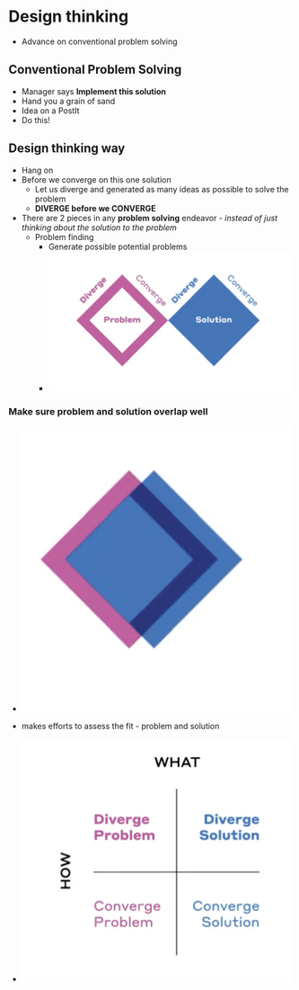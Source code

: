 # Design thinking
- Advance on conventional problem solving

## Conventional Problem Solving
- Manager says **Implement this solution**
- Hand you a grain of sand
- Idea on a PostIt
- Do this!

## Design thinking way
- Hang on
- Before we converge on this one solution
    - Let us diverge and generated as many ideas as possible to solve the problem
    - **DIVERGE before we CONVERGE**
- There are 2 pieces in any **problem solving** endeavor - *instead of just thinking about the solution to the problem*
    - Problem finding 
        - Generate possible potential problems
        - ![prob-sol-1](img/prob-sol-1.png )

### Make sure problem and solution overlap well
- ![prob-sol-2](img/prob-sol-2.png )

- makes efforts to assess the fit - problem and solution 

- ![prob-sol-3](img/prob-sol-3.png )

